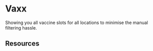 # Vaxx

Showing you all vaccine slots for all locations to minimise the manual filtering hassle.

## Resources


